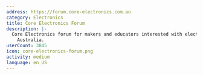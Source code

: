 ```yaml
---
address: https://forum.core-electronics.com.au
category: Electronics
title: Core Electronics Forum
description: |-
  Core Electronics forum for makers and educators interested with electronics around
    Australia.
userCount: 3845
icon: core-electronics-forum.png
activity: medium
language: en_US
---
```


